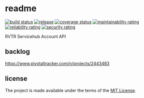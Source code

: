 # readme

[![build status](https://github.com/RVTR/rvtr-svc-account/workflows/build/badge.svg)](https://github.com/RVTR/rvtr-svc-account/actions?query=workflow%3Abuild)
[![release](https://github.com/RVTR/rvtr-svc-account/workflows/release/badge.svg)](https://github.com/RVTR/rvtr-svc-account/actions?query=workflow%3Arelease)
[![coverage status](https://sonarcloud.io/api/project_badges/measure?project=rvtr_api_account&metric=coverage)](https://sonarcloud.io/dashboard?id=rvtr_api_account)
[![maintainability rating](https://sonarcloud.io/api/project_badges/measure?project=rvtr_api_account&metric=sqale_rating)](https://sonarcloud.io/dashboard?id=rvtr_api_account)
[![reliability rating](https://sonarcloud.io/api/project_badges/measure?project=rvtr_api_account&metric=reliability_rating)](https://sonarcloud.io/dashboard?id=rvtr_api_account)
[![security rating](https://sonarcloud.io/api/project_badges/measure?project=rvtr_api_account&metric=security_rating)](https://sonarcloud.io/dashboard?id=rvtr_api_account)

RVTR Servicehub Account API

## backlog

<https://www.pivotaltracker.com/n/projects/2443483>

## license

The project is made available under the terms of the [MIT License][license_mit].

[license_mit]: https://github.com/rvtr/rvtr-svc-account/blob/master/LICENSE 'mit license'
